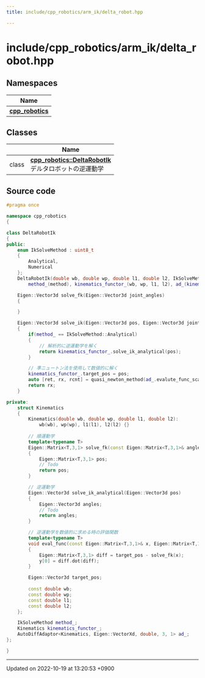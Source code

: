 ```yaml
---
title: include/cpp_robotics/arm_ik/delta_robot.hpp

---
```


# include/cpp_robotics/arm_ik/delta_robot.hpp



## Namespaces

| Name           |
| -------------- |
| **[cpp_robotics](/cpp_robotics/doxybook/Namespaces/namespacecpp__robotics/)**  |

## Classes

|                | Name           |
| -------------- | -------------- |
| class | **[cpp_robotics::DeltaRobotIk](/cpp_robotics/doxybook/Classes/classcpp__robotics_1_1DeltaRobotIk/)** <br>デルタロボットの逆運動学  |




## Source code

```cpp
#pragma once

namespace cpp_robotics
{

class DeltaRobotIk
{
public:
    enum IkSolveMethod : uint8_t
    {
        Analytical,
        Numerical
    };
    DeltaRobotIk(double wb, double wp, double l1, double l2, IkSolveMethod method = IkSolveMethod::Analytical):
        method_(method), kinematics_functor_(wb, wp, l1, l2), ad_(kinematics_functor_){}

    Eigen::Vector3d solve_fk(Eigen::Vector3d joint_angles)
    {

    }

    Eigen::Vector3d solve_ik(Eigen::Vector3d pos, Eigen::Vector3d joint_angles0 = Eigen::Vector3d::Zero())
    {
        if(method_ == IkSolveMethod::Analytical)
        {
            // 解析的に逆運動学を解く
            return kinematics_functor_.solve_ik_analytical(pos);
        }

        // 準ニュートン法を使用して数値的に解く
        kinematics_functor_.target_pos = pos;
        auto [ret, rx, rcnt] = quasi_newton_method(ad_.evalute_func_scalar(), ad_.jacobian_func_row_vector(), joint_angles0);
        return rx;
    }

private:
    struct Kinematics
    {
        Kinematics(double wb, double wp, double l1, double l2):
            wb(wb), wp(wp), l1(l1), l2(l2) {}
        
        // 順運動学
        template<typename T>
        Eigen::Matrix<T,3,1> solve_fk(const Eigen::Matrix<T,3,1>& angles)
        {
            Eigen::Matrix<T,3,1> pos;
            // Todo
            return pos;
        } 

        // 逆運動学
        Eigen::Vector3d solve_ik_analytical(Eigen::Vector3d pos)
        {
            Eigen::Vector3d angles;
            // Todo
            return angles;
        }

        // 逆運動学を数値的に求める時の評価関数
        template<typename T>
        void eval_func(const Eigen::Matrix<T,3,1>& x, Eigen::Matrix<T,1,1>& y)
        {
            Eigen::Matrix<T,3,1> diff = target_pos - solve_fk(x);
            y[0] = diff.dot(diff);
        }

        Eigen::Vector3d target_pos;
        
        const double wb;
        const double wp;
        const double l1;
        const double l2;
    };

    IkSolveMethod method_;
    Kinematics kinematics_functor_;
    AutoDiffAdaptor<Kinematics, Eigen::VectorXd, double, 3, 1> ad_;
};

}
```


-------------------------------

Updated on 2022-10-19 at 13:20:53 +0900
